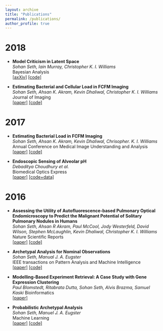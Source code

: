 ```yaml
---
layout: archive
title: "Publications"
permalink: /publications/
author_profile: true
---
```


# 2018

- __Model Criticism in Latent Space__  
  _Sohan Seth, Iain Murray, Christopher K. I. Williams_  
  Bayesian Analysis  
  [[axXiv]](https://arxiv.org/abs/1711.04674) [[code]](https://github.com/sohanseth/mcls)

- __Estimating Bacterial and Cellular Load in FCFM Imaging__  
  _Sohan Seth, Ahsan K. Akram, Kevin Dhaliwal, Christopher K. I. Williams_  
  Journal of Imaging  
  [[paper]](https://www.mdpi.com/2313-433X/4/1/11) [[code]](https://github.com/sohanseth/bactload)

# 2017

- __Estimating Bacterial Load in FCFM Imaging__  
  _Sohan Seth, Ahsan K. Akram, Kevin Dhaliwal, Chrisopher. K. I. Williams_  
  Annual Conference on Medical Image Understanding and Analysis   
  [[paper]](https://link.springer.com/chapter/10.1007/978-3-319-60964-5_79) [[code]](https://github.com/sohanseth/bactload)

- __Endoscopic Sensing of Alveolar pH__  
  _Debaditya Choudhury et al._   
  Biomedical Optics Express   
  [[paper]](https://www.ncbi.nlm.nih.gov/pmc/articles/PMC5231296/) [[code+data]](https://datashare.is.ed.ac.uk/handle/10283/2220)

# 2016

- __Assessing the Utility of Autofluorescence-based Pulmonary Optical Endomicroscopy to Predict the Malignant Potential of Solitary Pulmonary Nodules in Humans__  
  _Sohan Seth, Ahsan R Akram, Paul McCool, Jody Westerfeld, David Wilson, Stephen McLaughlin, Kevin Dhaliwal, Christopher K. I. Williams_  
  Nature Scientific Reports  
  [[paper]](https://www.ncbi.nlm.nih.gov/pubmed/27550539) [[code]](https://datashare.is.ed.ac.uk/handle/10283/869)

- __Archetypal Analysis for Nominal Observations__  
  _Sohan Seth, Manual J. A. Eugster_  
  IEEE transactions on Pattern Analysis and Machine Intelligence   
  [[paper]](https://ieeexplore.ieee.org/document/7214318/) [[code]](https://github.com/aalab/naa)

- __Modelling-Based Experiment Retrieval: A Case Study with Gene Expression Clustering__  
  _Paul Blomstedt, Ritabrata Dutta, Sohan Seth, Alvis Brazma, Samuel Kaski_
  Bioinformatics   
  [[paper]](https://academic.oup.com/bioinformatics/article/32/9/1388/1744207) 

- __Probabilistic Archetypal Analysis__  
  _Sohan Seth, Manuel J. A. Eugster_  
  Machine Learning  
  [[paper]](https://link.springer.com/article/10.1007/s10994-015-5498-8) [[code]](https://github.com/aalab/paa)
